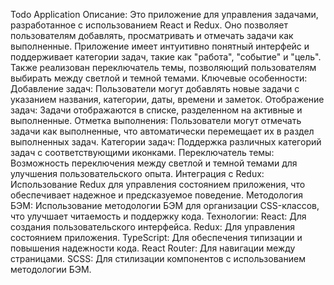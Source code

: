Todo Application
Описание:
Это приложение для управления задачами, разработанное с использованием React и Redux. Оно позволяет пользователям добавлять, просматривать и отмечать задачи как выполненные. Приложение имеет интуитивно понятный интерфейс и поддерживает категории задач, такие как "работа", "событие" и "цель". Также реализован переключатель темы, позволяющий пользователям выбирать между светлой и темной темами.
Ключевые особенности:
Добавление задач: Пользователи могут добавлять новые задачи с указанием названия, категории, даты, времени и заметок.
Отображение задач: Задачи отображаются в списке, разделенном на активные и выполненные.
Отметка выполнения: Пользователи могут отмечать задачи как выполненные, что автоматически перемещает их в раздел выполненных задач.
Категории задач: Поддержка различных категорий задач с соответствующими иконками.
Переключатель темы: Возможность переключения между светлой и темной темами для улучшения пользовательского опыта.
Интеграция с Redux: Использование Redux для управления состоянием приложения, что обеспечивает надежное и предсказуемое поведение.
Методология БЭМ: Использование методологии БЭМ для организации CSS-классов, что улучшает читаемость и поддержку кода.
Технологии:
React: Для создания пользовательского интерфейса.
Redux: Для управления состоянием приложения.
TypeScript: Для обеспечения типизации и повышения надежности кода.
React Router: Для навигации между страницами.
SCSS: Для стилизации компонентов с использованием методологии БЭМ.
